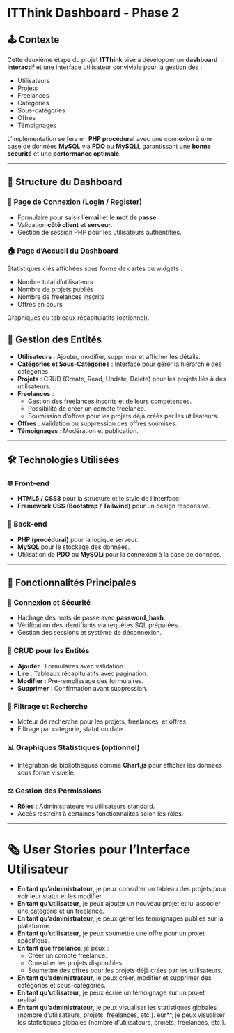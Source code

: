 
# ITThink Dashboard - Phase 2

## 🕹️ Contexte

Cette deuxième étape du projet **ITThink** vise à développer un **dashboard interactif** et une interface utilisateur conviviale pour la gestion des :
- Utilisateurs
- Projets
- Freelances
- Catégories
- Sous-catégories
- Offres
- Témoignages

L’implémentation se fera en **PHP procédural** avec une connexion à une base de données **MySQL** via **PDO** ou **MySQLi**, garantissant une **bonne sécurité** et une **performance optimale**.

---

## 🔢 Structure du Dashboard

### 🔐 Page de Connexion (Login / Register)
- Formulaire pour saisir l’**email** et le **mot de passe**.
- Validation **côté client** et **serveur**.
- Gestion de session PHP pour les utilisateurs authentifiés.

### 🏠 Page d’Accueil du Dashboard

Statistiques clés affichées sous forme de cartes ou widgets :

- Nombre total d’utilisateurs
- Nombre de projets publiés
- Nombre de freelances inscrits
- Offres en cours

Graphiques ou tableaux récapitulatifs (optionnel).

## 🔄 Gestion des Entités

- **Utilisateurs** : Ajouter, modifier, supprimer et afficher les détails.
- **Catégories et Sous-Catégories** : Interface pour gérer la hiérarchie des catégories.
- **Projets** : CRUD (Create, Read, Update, Delete) pour les projets liés à des utilisateurs.
- **Freelances** :
  - Gestion des freelances inscrits et de leurs compétences.
  - Possibilité de créer un compte freelance.
  - Soumission d’offres pour les projets déjà créés par les utilisateurs.
- **Offres** : Validation ou suppression des offres soumises.
- **Témoignages** : Modération et publication.

---

## 🛠️ Technologies Utilisées

### 🌐 Front-end
- **HTML5 / CSS3** pour la structure et le style de l’interface.
- **Framework CSS (Bootstrap / Tailwind)** pour un design responsive.

### 🔧 Back-end
- **PHP (procédural)** pour la logique serveur.
- **MySQL** pour le stockage des données.
- Utilisation de **PDO** ou **MySQLi** pour la connexion à la base de données.

---

## 🎨 Fonctionnalités Principales

### 🔐 Connexion et Sécurité
- Hachage des mots de passe avec **password_hash**.
- Vérification des identifiants via requêtes SQL préparées.
- Gestion des sessions et système de déconnexion.

### 🔄 CRUD pour les Entités
- **Ajouter** : Formulaires avec validation.
- **Lire** : Tableaux récapitulatifs avec pagination.
- **Modifier** : Pré-remplissage des formulaires.
- **Supprimer** : Confirmation avant suppression.

### 🔎 Filtrage et Recherche
- Moteur de recherche pour les projets, freelances, et offres.
- Filtrage par catégorie, statut ou date.

### 📊 Graphiques Statistiques (optionnel)
- Intégration de bibliothèques comme **Chart.js** pour afficher les données sous forme visuelle.

### ⚖️ Gestion des Permissions
- **Rôles** : Administrateurs vs utilisateurs standard.
- Accès restreint à certaines fonctionnalités selon les rôles.

---

# 🗞️ User Stories pour l’Interface Utilisateur

- **En tant qu’administrateur**, je peux consulter un tableau des projets pour voir leur statut et les modifier.
- **En tant qu’utilisateur**, je peux ajouter un nouveau projet et lui associer une catégorie et un freelance.
- **En tant qu’administrateur**, je peux gérer les témoignages publiés sur la plateforme.
- **En tant qu’utilisateur**, je peux soumettre une offre pour un projet spécifique.
- **En tant que freelance**, je peux :
  - Créer un compte freelance.
  - Consulter les projets disponibles.
  - Soumettre des offres pour les projets déjà créés par les utilisateurs.
- **En tant qu’administrateur**, je peux créer, modifier et supprimer des catégories et sous-catégories.
- **En tant qu’utilisateur**, je peux écrire un témoignage sur un projet réalisé.
- **En tant qu’administrateur**, je peux visualiser les statistiques globales (nombre d’utilisateurs, projets, freelances, etc.).
eur**, je peux visualiser les statistiques globales (nombre d’utilisateurs, projets, freelances, etc.).